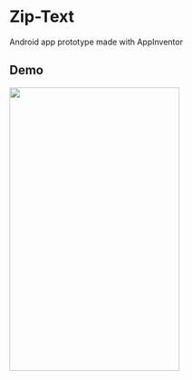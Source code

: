 # Zip-Text
Android app prototype made with AppInventor

## Demo
<img src="https://github.com/bradwyatt/Zip-Text/blob/master/Docs/ziptextdemo3.gif?raw=true" width="300" height="500"></img>
